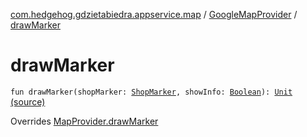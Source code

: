 [com.hedgehog.gdzietabiedra.appservice.map](../index.md) / [GoogleMapProvider](index.md) / [drawMarker](./draw-marker.md)

# drawMarker

`fun drawMarker(shopMarker: `[`ShopMarker`](../-shop-marker/index.md)`, showInfo: `[`Boolean`](https://kotlinlang.org/api/latest/jvm/stdlib/kotlin/-boolean/index.html)`): `[`Unit`](https://kotlinlang.org/api/latest/jvm/stdlib/kotlin/-unit/index.html) [(source)](https://github.com/asvid/GdzieTaBiedra/tree/master/app/src/main/java/com/hedgehog/gdzietabiedra/appservice/map/GoogleMapProvider.kt#L75)

Overrides [MapProvider.drawMarker](../-map-provider/draw-marker.md)

